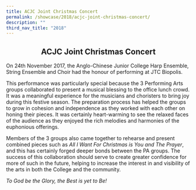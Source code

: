 ```yaml
---
title: ACJC Joint Christmas Concert
permalink: /showcase/2018/acjc-joint-christmas-concert/
description: ""
third_nav_title: "2018"
---
```

## <center> ACJC Joint Christmas Concert </center>

On 24th November 2017, the Anglo-Chinese Junior College Harp Ensemble, String Ensemble and Choir had the honour of performing at JTC Biopolis.

  

This performance was particularly special because the 3 Performing Arts groups collaborated to present a musical blessing to the office lunch crowd. It was a meaningful experience for the musicians and choristers to bring joy during this festive season. The preparation process has helped the groups to grow in cohesion and independence as they worked with each other on honing their pieces. It was certainly heart-warming to see the relaxed faces of the audience as they enjoyed the rich melodies and harmonies of the euphonious offerings.

  

Members of the 3 groups also came together to rehearse and present combined pieces such as&nbsp;_All I Want For Christmas is You and The Prayer_, and this has certainly forged deeper bonds between the PA groups. The success of this collaboration should serve to create greater confidence for more of such in the future, helping to increase the interest in and visibility of the arts in both the College and the community.

  

_To God be the Glory, the Best is yet to Be!_